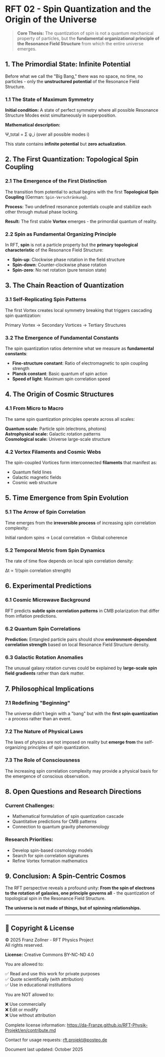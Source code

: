 # RFT 02 - Spin Quantization and the Origin of the Universe

> **Core Thesis:** The quantization of spin is not a quantum mechanical property of particles, but the **fundamental organizational principle of the Resonance Field Structure** from which the entire universe emerges.

## 1. The Primordial State: Infinite Potential

Before what we call the "Big Bang," there was no space, no time, no particles - only the **unstructured potential** of the Resonance Field Structure.

### 1.1 The State of Maximum Symmetry

**Initial condition:** A state of perfect symmetry where all possible Resonance Structure Modes exist simultaneously in superposition.

**Mathematical description:** 

Ψ_total = Σ ψ_i (over all possible modes i)

This state contains **infinite potential** but **zero actualization**.

## 2. The First Quantization: Topological Spin Coupling

### 2.1 The Emergence of the First Distinction

The transition from potential to actual begins with the first **Topological Spin Coupling** (German: `Spin-Verschränkung`).

**Process:** Two undefined resonance potentials couple and stabilize each other through mutual phase locking.

**Result:** The first stable **Vortex** emerges - the primordial quantum of reality.

### 2.2 Spin as Fundamental Organizing Principle

In RFT, **spin** is not a particle property but the **primary topological characteristic** of the Resonance Field Structure:

- **Spin-up**: Clockwise phase rotation in the field structure
- **Spin-down**: Counter-clockwise phase rotation  
- **Spin-zero**: No net rotation (pure tension state)

## 3. The Chain Reaction of Quantization

### 3.1 Self-Replicating Spin Patterns

The first Vortex creates local symmetry breaking that triggers cascading spin quantization:

Primary Vortex → Secondary Vortices → Tertiary Structures

### 3.2 The Emergence of Fundamental Constants

The spin quantization ratios determine what we measure as **fundamental constants**:

- **Fine-structure constant**: Ratio of electromagnetic to spin coupling strength
- **Planck constant**: Basic quantum of spin action
- **Speed of light**: Maximum spin correlation speed

## 4. The Origin of Cosmic Structures

### 4.1 From Micro to Macro

The same spin quantization principles operate across all scales:

**Quantum scale:** Particle spin (electrons, photons)  
**Astrophysical scale:** Galactic rotation patterns  
**Cosmological scale:** Universe large-scale structure

### 4.2 Vortex Filaments and Cosmic Webs

The spin-coupled Vortices form interconnected **filaments** that manifest as:
- Quantum field lines
- Galactic magnetic fields  
- Cosmic web structure

## 5. Time Emergence from Spin Evolution

### 5.1 The Arrow of Spin Correlation

Time emerges from the **irreversible process** of increasing spin correlation complexity:

Initial random spins → Local correlation → Global coherence

### 5.2 Temporal Metric from Spin Dynamics

The rate of time flow depends on local spin correlation density:

Δt ∝ 1/(spin correlation strength)

## 6. Experimental Predictions

### 6.1 Cosmic Microwave Background

RFT predicts **subtle spin correlation patterns** in CMB polarization that differ from inflation predictions.

### 6.2 Quantum Spin Correlations

**Prediction:** Entangled particle pairs should show **environment-dependent correlation strength** based on local Resonance Field Structure density.

### 6.3 Galactic Rotation Anomalies

The unusual galaxy rotation curves could be explained by **large-scale spin field gradients** rather than dark matter.

## 7. Philosophical Implications

### 7.1 Redefining "Beginning"

The universe didn't begin with a "bang" but with the **first spin quantization** - a process rather than an event.

### 7.2 The Nature of Physical Laws

The laws of physics are not imposed on reality but **emerge from** the self-organizing principles of spin quantization.

### 7.3 The Role of Consciousness

The increasing spin correlation complexity may provide a physical basis for the emergence of conscious observation.

## 8. Open Questions and Research Directions

### Current Challenges:
- Mathematical formulation of spin quantization cascade
- Quantitative predictions for CMB patterns
- Connection to quantum gravity phenomenology

### Research Priorities:
- Develop spin-based cosmology models
- Search for spin correlation signatures
- Refine Vortex formation mathematics

## 9. Conclusion: A Spin-Centric Cosmos

The RFT perspective reveals a profound unity: **From the spin of electrons to the rotation of galaxies, one principle governs all** - the quantization of topological spin in the Resonance Field Structure.

**The universe is not made of things, but of spinning relationships.**

---

## 📜 Copyright & License

© 2025 Franz Zollner - RFT Physics Project  
All rights reserved.

**License:** Creative Commons BY-NC-ND 4.0

You are allowed to:

✅ Read and use this work for private purposes  
✅ Quote scientifically (with attribution)  
✅ Use in educational institutions

You are NOT allowed to:

❌ Use commercially  
❌ Edit or modify  
❌ Use without attribution

Complete license information: https://da-Franze.github.io/RFT-Physik-Projekt/en/contribute.md

Contact for usage requests: rft.projekt@posteo.de

Document last updated: October 2025 
